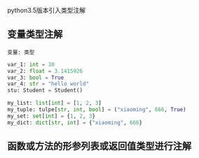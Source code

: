 python3.5版本引入类型注解

## 变量类型注解

```
变量: 类型
```

```python
var_1: int = 10
var_2: float = 3.1415926
var_3: bool = True
var_4: str = "hello world"
stu: Student = Student()

my_list: list[int] = [1, 2, 3]
my_tuple: tulpe[str, int, bool] = ("xiaoming", 666, True)
my_set: set[int] = {1, 2, 3}
my_dict: dict[str, int] = {"xiaoming", 666}
```


## 函数或方法的形参列表或返回值类型进行注解

